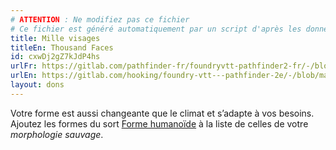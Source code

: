 ```yaml
---
# ATTENTION : Ne modifiez pas ce fichier
# Ce fichier est généré automatiquement par un script d'après les données du module Foundry VTT officiel et de sa traduction
title: Mille visages
titleEn: Thousand Faces
id: cxwDj2gZ7kJdP4hs
urlFr: https://gitlab.com/pathfinder-fr/foundryvtt-pathfinder2-fr/-/blob/master/data/feats/cxwDj2gZ7kJdP4hs.htm
urlEn: https://gitlab.com/hooking/foundry-vtt---pathfinder-2e/-/blob/master/packs/data/feats.db/thousand-faces.json
layout: dons
---
```

Votre forme est aussi changeante que le climat et s’adapte à vos besoins. Ajoutez les formes du sort [Forme humanoïde](../sorts/forme-humanoïde.html) à la liste de celles de votre *morphologie sauvage*.
